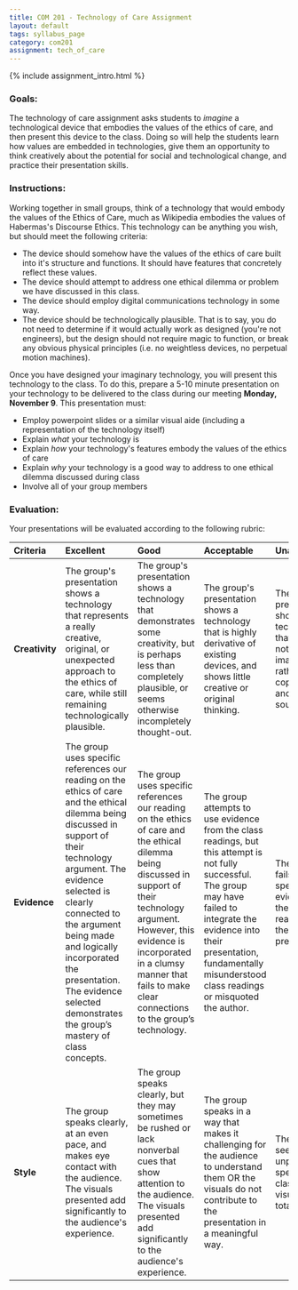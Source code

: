 ```yaml
---
title: COM 201 - Technology of Care Assignment
layout: default
tags: syllabus_page
category: com201
assignment: tech_of_care
---
```


{% include assignment_intro.html %}

### Goals:
The technology of care assignment asks students to _imagine_ a technological device that embodies the values of the ethics of care, and then present this device to the class. Doing so will help the students learn how values are embedded in technologies, give them an opportunity to think creatively about the potential for social and technological change, and practice their presentation skills.

### Instructions:

Working together in small groups, think of a technology that would embody the values of the Ethics of Care, much as Wikipedia embodies the values of Habermas's Discourse Ethics. This technology can be anything you wish, but should meet the following criteria:

* The device should somehow have the values of the ethics of care built into it's structure and functions. It should have features that concretely reflect these values.
* The device should attempt to address one ethical dilemma or problem we have discussed in this class.
* The device should employ digital communications technology in some way.
* The device should be technologically plausible. That is to say, you do not need to determine if it would actually work as designed (you're not engineers), but the design should not require magic to function, or break any obvious physical principles (i.e. no weightless devices, no perpetual motion machines).

Once you have designed your imaginary technology, you will present this technology to the class. To do this, prepare a 5-10 minute presentation on your technology to be delivered to the class during our meeting __Monday, November 9__. This presentation must:

* Employ powerpoint slides or a similar visual aide (including a representation of the technology itself)
* Explain _what_ your technology is
* Explain _how_ your technology's features embody the values of the ethics of care
* Explain _why_ your technology is a good way to address to one ethical dilemma discussed during class
* Involve all of your group members

### Evaluation:  
Your presentations will be evaluated according to the following rubric:

<table>
<thead>
<tr class="header">
<th align="left">Criteria</th>
<th align="left">Excellent</th>
<th align="left">Good</th>
<th align="left">Acceptable</th>
<th align="left">Unacceptable</th>
</tr>
</thead>
<tbody>
<tr class="odd">
<td align="left"><strong>Creativity</strong></td>
<td align="left">The group's presentation shows a technology that represents a really creative, original, or unexpected approach to the ethics of care, while still remaining technologically plausible.</td>
<td align="left">The group's presentation shows a technology that demonstrates some creativity, but is perhaps less than completely plausible, or seems otherwise incompletely thought-out.</td>
<td align="left">The group's presentation shows a technology that is highly derivative of existing devices, and shows little creative or original thinking.</td>
<td align="left">The group's presentation shows a technology that they did not, in fact, imagine, but rather simply copied from another source.</td>
</tr>
<tr class="even">
<td align="left"><strong>Evidence</strong></td>
<td align="left">The group uses specific references our reading on the ethics of care and the ethical dilemma being discussed in support of their technology argument. The evidence selected is clearly connected to the argument being made and logically incorporated the presentation. The evidence selected demonstrates the group&#8217;s mastery of class concepts.</td>
<td align="left">The group uses specific references our reading on the ethics of care and the ethical dilemma being discussed in support of their technology argument. However, this evidence is incorporated in a clumsy manner that fails to make clear connections to the group&#8217;s technology.</td>
<td align="left">The group attempts to use evidence from the class readings, but this attempt is not fully successful. The group may have failed to integrate the evidence into their presentation, fundamentally misunderstood class readings or misquoted the author.</td>
<td align="left">The group fails to utilize specific evidence from the class reading in their presentation.</td>
</tr>
<tr class="odd">
<td align="left"><strong>Style</strong></td>
<td align="left">The group speaks clearly, at an even pace, and makes eye contact with the audience. The visuals presented add significantly to the audience's experience.</td>
<td align="left">The group speaks clearly, but they may sometimes be rushed or lack nonverbal cues that show attention to the audience. The visuals presented add significantly to the audience's experience.</td>
<td align="left">The group speaks in a way that makes it challenging for the audience to understand them OR the visuals do not contribute to the presentation in a meaningful way.</td>
<td align="left">The group seems totally unprepared to speak to the class OR the visual aide is totally absent.</td>
</tr>
</tbody>
</table>
